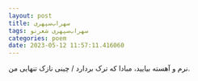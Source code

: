```yaml
---
layout: post
title: سهراب‌سپهری
tags: سهراب‌سپهری شعر‌نو
categories: poem
date: 2023-05-12 11:57:11.416060
---
```


نرم و آهسته بیایید، مبادا که ترک بردارد / چینی نازک تنهایی من.
